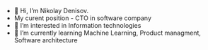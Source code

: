 - 👋 Hi, I’m Nikolay Denisov.
- My curent position - CTO in software company
- 👀 I’m interested in Information technologies
- 🌱 I’m currently learning Machine Learning, Product managment, Software architecture
